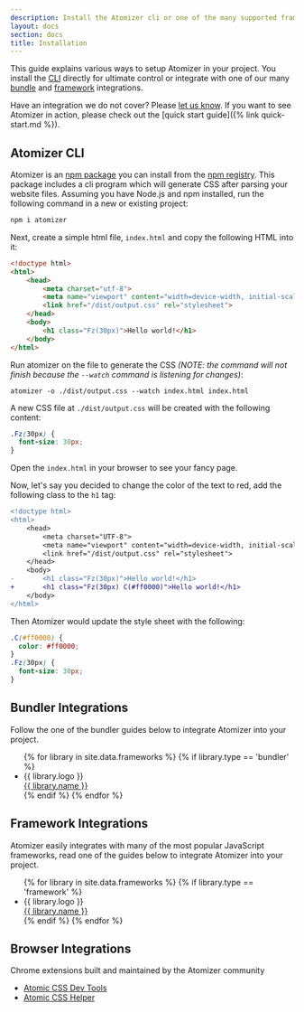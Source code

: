 ```yaml
---
description: Install the Atomizer cli or one of the many supported framework integrations.
layout: docs
section: docs
title: Installation
---
```


This guide explains various ways to setup Atomizer in your project. You install the [CLI](#atomizer-cli) directly for ultimate control or integrate with one of our many [bundle](#bundler-integrations) and [framework](#framework-integrations) integrations.

Have an integration we do not cover? Please [let us know](https://github.com/acss-io/atomizer/discussions). If you want to see Atomizer in action, please check out the [quick start guide]({% link quick-start.md %}).

## Atomizer CLI

Atomizer is an [npm package](https://www.npmjs.com/package/atomizer) you can install from the [npm registry](https://www.npmjs.com/). This package includes a cli program which will generate CSS after parsing your website files. Assuming you have Node.js and npm installed, run the following command in a new or existing project:

```bash
npm i atomizer
```

Next, create a simple html file, `index.html` and copy the following HTML into it:

```html
<!doctype html>
<html>
    <head>
        <meta charset="utf-8">
        <meta name="viewport" content="width=device-width, initial-scale=1.0">
        <link href="/dist/output.css" rel="stylesheet">
    </head>
    <body>
        <h1 class="Fz(30px)">Hello world!</h1>
    </body>
</html>
```

Run atomizer on the file to generate the CSS _(NOTE: the command will not finish because the `--watch` command is listening for changes)_:

```shell
atomizer -o ./dist/output.css --watch index.html index.html
```

A new CSS file at `./dist/output.css` will be created with the following content:

```css
.Fz(30px) {
  font-size: 30px;
}
```

Open the `index.html` in your browser to see your fancy page.

Now, let's say you decided to change the color of the text to red, add the following class to the `h1` tag:

```diff
<!doctype html>
<html>
    <head>
        <meta charset="UTF-8">
        <meta name="viewport" content="width=device-width, initial-scale=1.0">
        <link href="/dist/output.css" rel="stylesheet">
    </head>
    <body>
-       <h1 class="Fz(30px)">Hello world!</h1>
+       <h1 class="Fz(30px) C(#ff0000)">Hello world!</h1>
    </body>
</html>
```

Then Atomizer would update the style sheet with the following:

```css
.C(#ff0000) {
  color: #ff0000;
}
.Fz(30px) {
  font-size: 30px;
}
```

## Bundler Integrations

Follow the one of the bundler guides below to integrate Atomizer into your project.

<ul class="D(f) List(n)! Pstart(0)! Gp(.5rem) Gp(1rem)--sm Ovx(s) Mt(2rem)">
    {% for library in site.data.frameworks %}
        {% if library.type == 'bundler' %}
            <li class="Pos(r) Mx(0px) Mb(20px) Mb(0px)--md P(1rem) Bdrs(5px) Bgc(boxColorLight) Bgc(boxColorDarker):h Ta(c)">
                <div class="W(60px) H(60px) Mb(10px)">{{ library.logo }}</div>
                <a href="{{ library.link | escape }}" class="D(b) C(#000) Td(n):h">
                    {{ library.name }}
                    <u class="StretchedBox"></u>
                </a>
            </li>
        {% endif %}
    {% endfor %}
</ul>

## Framework Integrations

Atomizer easily integrates with many of the most popular JavaScript frameworks, read one of the guides below to integrate Atomizer into your project.

<ul class="D(f) List(n)! Pstart(0)! Gp(.5rem) Gp(1rem)--sm Ovx(s) Mt(2rem)">
    {% for library in site.data.frameworks %}
        {% if library.type == 'framework' %}
            <li class="Pos(r) Mx(0px) Mb(20px) Mb(0px)--md P(1rem) Bdrs(5px) Bgc(boxColorLight) Bgc(boxColorDarker):h Ta(c)">
                <div class="W(60px) H(60px) Mb(10px)">{{ library.logo }}</div>
                <a href="{{ library.link | escape }}" class="D(b) C(#000) Td(n):h">
                    {{ library.name }}
                    <u class="StretchedBox"></u>
                </a>
            </li>
        {% endif %}
    {% endfor %}
</ul>

## Browser Integrations

Chrome extensions built and maintained by the Atomizer community

-   [Atomic CSS Dev Tools](https://chrome.google.com/webstore/detail/atomic-css-devtools/dpkcndhnanpdlppppalhnhfbokhicdmi/related?hl=en)
-   [Atomic CSS Helper](https://chrome.google.com/webstore/detail/atomic-css-helper/gpickgadladepnjlmaipnekafhpmangd?hl=en)
